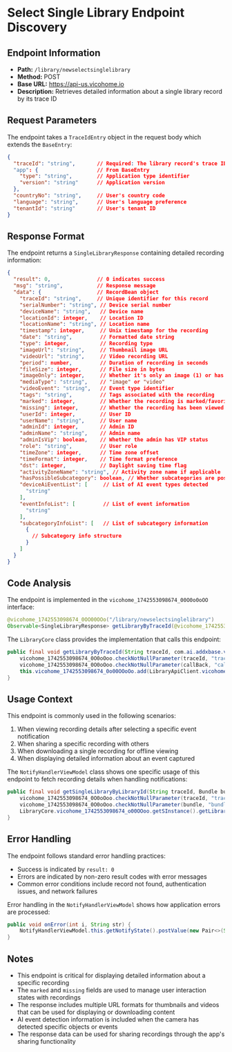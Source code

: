 # Select Single Library Endpoint Discovery

## Endpoint Information
- **Path:** `/library/newselectsinglelibrary`
- **Method:** POST
- **Base URL:** https://api-us.vicohome.io
- **Description:** Retrieves detailed information about a single library record by its trace ID

## Request Parameters
The endpoint takes a `TraceIdEntry` object in the request body which extends the `BaseEntry`:

```json
{
  "traceId": "string",       // Required: The library record's trace ID
  "app": {                   // From BaseEntry
    "type": "string",        // Application type identifier
    "version": "string"      // Application version
  },
  "countryNo": "string",     // User's country code
  "language": "string",      // User's language preference
  "tenantId": "string"       // User's tenant ID
}
```

## Response Format
The endpoint returns a `SingleLibraryResponse` containing detailed recording information:

```json
{
  "result": 0,               // 0 indicates success
  "msg": "string",           // Response message
  "data": {                  // RecordBean object
    "traceId": "string",     // Unique identifier for this record
    "serialNumber": "string", // Device serial number
    "deviceName": "string",   // Device name
    "locationId": integer,    // Location ID
    "locationName": "string", // Location name
    "timestamp": integer,     // Unix timestamp for the recording
    "date": "string",         // Formatted date string
    "type": integer,          // Recording type
    "imageUrl": "string",     // Thumbnail image URL
    "videoUrl": "string",     // Video recording URL
    "period": number,         // Duration of recording in seconds
    "fileSize": integer,      // File size in bytes
    "imageOnly": integer,     // Whether it's only an image (1) or has video (0)
    "mediaType": "string",    // "image" or "video"
    "videoEvent": "string",   // Event type identifier
    "tags": "string",         // Tags associated with the recording
    "marked": integer,        // Whether the recording is marked/favorited (0=no, 1=yes)
    "missing": integer,       // Whether the recording has been viewed (0=viewed, 1=unviewed)
    "userId": integer,        // User ID
    "userName": "string",     // User name
    "adminId": integer,       // Admin ID
    "adminName": "string",    // Admin name
    "adminIsVip": boolean,    // Whether the admin has VIP status
    "role": "string",         // User role
    "timeZone": integer,      // Time zone offset
    "timeFormat": integer,    // Time format preference
    "dst": integer,           // Daylight saving time flag
    "activityZoneName": "string", // Activity zone name if applicable
    "hasPossibleSubcategory": boolean, // Whether subcategories are possible
    "deviceAiEventList": [     // List of AI event types detected
      "string"
    ],
    "eventInfoList": [         // List of event information
      "string"
    ],
    "subcategoryInfoList": [   // List of subcategory information
      {
        // Subcategory info structure
      }
    ]
  }
}
```

## Code Analysis
The endpoint is implemented in the `vicohome_1742553098674_00O0o0oOO` interface:

```java
@vicohome_1742553098674_0OO00OOo("/library/newselectsinglelibrary")
Observable<SingleLibraryResponse> getLibraryByTraceId(@vicohome_1742553098674_00O0ooOO0 TraceIdEntry traceIdEntry);
```

The `LibraryCore` class provides the implementation that calls this endpoint:

```java
public final void getLibraryByTraceId(String traceId, com.ai.addxbase.vicohome_1742553098674_0O0oO0O<RecordBean> callBack) {
    vicohome_1742553098674_0O0oOoo.checkNotNullParameter(traceId, "traceId");
    vicohome_1742553098674_0O0oOoo.checkNotNullParameter(callBack, "callBack");
    this.vicohome_1742553098674_0o00OOoOo.add(LibraryApiClient.vicohome_1742553098674_o00OOoo.getSInstance().getLibraryByTraceId(new TraceIdEntry(traceId)).subscribeOn(Schedulers.io()).observeOn(AndroidSchedulers.mainThread()).subscribe((Subscriber<? super SingleLibraryResponse>) new vicohome_1742553098674_0O0oO00(callBack)));
}
```

## Usage Context
This endpoint is commonly used in the following scenarios:

1. When viewing recording details after selecting a specific event notification
2. When sharing a specific recording with others
3. When downloading a single recording for offline viewing
4. When displaying detailed information about an event captured

The `NotifyHandlerViewModel` class shows one specific usage of this endpoint to fetch recording details when handling notifications:

```java
public final void getSingleLibraryByLibraryId(String traceId, Bundle bundle) {
    vicohome_1742553098674_0O0oOoo.checkNotNullParameter(traceId, "traceId");
    vicohome_1742553098674_0O0oOoo.checkNotNullParameter(bundle, "bundle");
    LibraryCore.vicohome_1742553098674_o00OOoo.getSInstance().getLibraryByTraceId(traceId, new vicohome_1742553098674_00O0o0oOO(bundle));
}
```

## Error Handling
The endpoint follows standard error handling practices:
- Success is indicated by `result: 0`
- Errors are indicated by non-zero result codes with error messages
- Common error conditions include record not found, authentication issues, and network failures

Error handling in the `NotifyHandlerViewModel` shows how application errors are processed:

```java
public void onError(int i, String str) {
    NotifyHandlerViewModel.this.getNotifyState().postValue(new Pair<>(State.ERROR_INTERNAL, new Pair(null, this.vicohome_1742553098674_0o00OOoo0)));
}
```

## Notes
- This endpoint is critical for displaying detailed information about a specific recording
- The `marked` and `missing` fields are used to manage user interaction states with recordings
- The response includes multiple URL formats for thumbnails and videos that can be used for displaying or downloading content
- AI event detection information is included when the camera has detected specific objects or events
- The response data can be used for sharing recordings through the app's sharing functionality